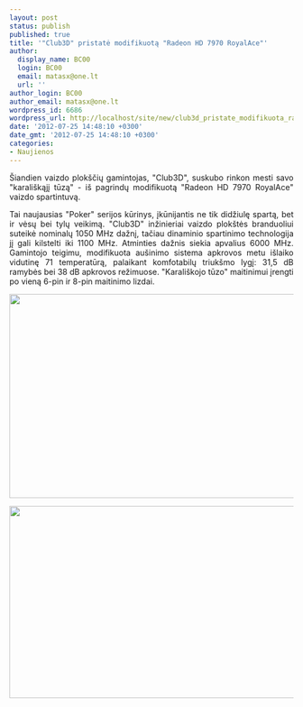 ```yaml
---
layout: post
status: publish
published: true
title: '"Club3D" pristatė modifikuotą "Radeon HD 7970 RoyalAce"'
author:
  display_name: BC00
  login: BC00
  email: matasx@one.lt
  url: ''
author_login: BC00
author_email: matasx@one.lt
wordpress_id: 6686
wordpress_url: http://localhost/site/new/club3d_pristate_modifikuota_radeon_hd_7970_royalace/
date: '2012-07-25 14:48:10 +0300'
date_gmt: '2012-07-25 14:48:10 +0300'
categories:
- Naujienos
---
```

<p style="text-align: justify;">
	&Scaron;iandien vaizdo plok&scaron;čių gamintojas, &quot;Club3D&quot;, suskubo rinkon mesti savo &quot;karali&scaron;kąjį tūzą&quot; - i&scaron; pagrindų modifikuotą &quot;Radeon HD 7970 RoyalAce&quot; vaizdo spartintuvą.</p>
<p style="text-align: justify;">
	Tai naujausias &quot;Poker&quot; serijos kūrinys, įkūnijantis ne tik didžiulę spartą, bet ir vėsų bei tylų veikimą. &quot;Club3D&quot; inžinieriai vaizdo plok&scaron;tės branduoliui suteikė nominalų 1050 MHz dažnį, tačiau dinaminio spartinimo technologija jį gali kilstelti iki 1100 MHz. Atminties dažnis siekia apvalius 6000 MHz. Gamintojo teigimu, modifikuota au&scaron;inimo sistema apkrovos metu i&scaron;laiko vidutinę 71 temperatūrą, palaikant komfotabilų triuk&scaron;mo lygį: 31,5 dB ramybės bei 38 dB apkrovos režimuose. &quot;Karali&scaron;kojo tūzo&quot; maitinimui įrengti po vieną 6-pin ir 8-pin maitinimo lizdai.</p>
<p>
	<img alt="" src="http://technews.lt/userfiles/7970royalace.jpg" style="width: 520px; height: 362px;" /></p>
<p>
	<img alt="" src="http://technews.lt/userfiles/7970royalace2.jpg" style="width: 520px; height: 341px;" /></p>
